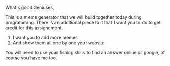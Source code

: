 What's good Geniuses, 

This is a meme generator that we will build together today during programming. There is an additional piece to it that I want you to do to get credit for this assignement. 

1. I want you to add more memes
2. And show them all one by one your website

You will need to use your fishing skills to find an answer online or google, of course you have me too. 
